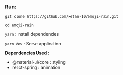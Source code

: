 ### Run:

`git clone https://github.com/ketan-10/emoji-rain.git`

`cd emoji-rain`

`yarn` : Install dependencies

`yarn dev` : Serve application


**Dependencies Used :**

- @material-ui/core : styling
- react-spring : animation 